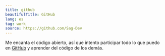 ```yaml
---
title: github
beautifulTitle: GitHub
lang: es
tag: work
source: https://github.com/Sag-Dev
---
```


Me encanta el código abierto, así que intento participar todo lo que puedo en
<a href='https://github.com/Sag-Dev' target='_blank'>GitHub</a>
y aprender del código de los demás.
